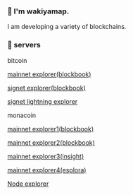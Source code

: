 ### 🍣 I'm wakiyamap.

I am developing a variety of blockchains.

### 🌵 servers
bitcoin

[mainnet explorer(blockbook)](https://mainnet-explorer.wakiyamap.dev/)

[signet explorer(blockbook)](https://signet-explorer.wakiyamap.dev/)

[signet lightning explorer](https://signet-lightning.wakiyamap.dev/)

monacoin

[mainnet explorer1(blockbook)](https://blockbook.monacoin.cloud/)

[mainnet explorer2(blockbook)](https://blockbook.electrum-mona.org/)

[mainnet explorer3(insight)](https://insight.electrum-mona.org/insight/)

[mainnet explorer4(esplora)](https://esplora.electrum-mona.org/)

[Node explorer](https://monacoin.nodes.directory/)
